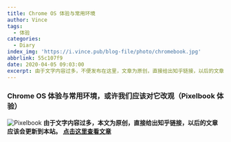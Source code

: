 ```yaml
---
title: Chrome OS 体验与常用环境
author: Vince
tags:
  - 体验
categories:
  - Diary
index_img: 'https://i.vince.pub/blog-file/photo/chromebook.jpg'
abbrlink: 55c107f9
date: 2020-04-05 09:03:00
excerpt: 由于文字内容过多，不便发布在这里，文章为原创，直接给出知乎链接，以后的文章会更新到本站
---
```

### Chrome OS 体验与常用环境，或许我们应该对它改观（Pixelbook 体验）

![Pixelbook](https://i.vince.pub/blog-file/photo/chromebook.jpg)
**由于文字内容过多，本文为原创，直接给出知乎链接，以后的文章应该会更新到本站。**
**[点击这里查看文章](https://zhuanlan.zhihu.com/p/105649401)**